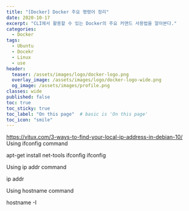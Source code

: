 ```yaml
---
title: "[Docker] Docker 주요 명령어 정리"
date: 2020-10-17
excerpt: "CLI에서 활용할 수 있는 Docker의 주요 커맨드 사용법을 알아본다."
categories:
  - Docker
tags:
  - Ubuntu
  - Docekr
  - Linux
  - use
header:
  teaser: /assets/images/logo/docker-logo.png
  overlay_image: /assets/images/logo/docker-logo-wide.png
  og_image: /assets/images/profile.png
classes: wide
published: false
toc: true
toc_sticky: true
toc_label: "On this page"  # basic is 'On this page'
toc_icon: "smile"
---
```

https://vitux.com/3-ways-to-find-your-local-ip-address-in-debian-10/
Using ifconfig command

apt-get install net-tools
ifconfig
ifconfig <interface>

Using ip addr command

ip addr

Using hostname command

hostname -I